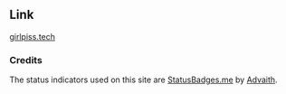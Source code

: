 ## Link

[girlpiss.tech](https://girlpiss.tech)

### Credits

The status indicators used on this site are [StatusBadges.me](https://statusbadges.me/) by [Advaith](https://advaith.io).
